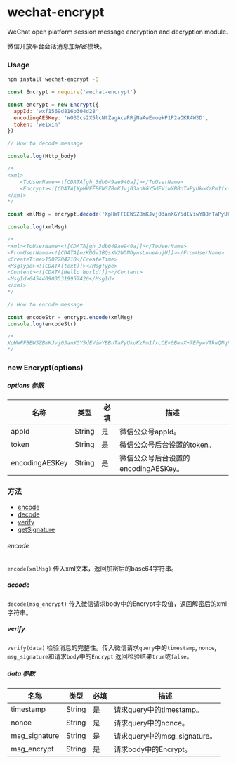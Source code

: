 # wechat-encrypt

WeChat open platform session message encryption and decryption module.

微信开放平台会话消息加解密模块。

### Usage

```bash
npm install wechat-encrypt -S
```

```javascript
const Encrypt = require('wechat-encrypt')

const encrypt = new Encrypt({
  appId: 'wxf1569d816b304d28',
  encodingAESKey: 'WO3Gcs2X5lcNtZagAcaRRjNaAwEmoekP1P2aOKR4W3D',
  token: 'weixin'
})

// How to decode message

console.log(Http_body)

/*
<xml>
    <ToUserName><![CDATA[gh_3db049ae940a]]></ToUserName>
    <Encrypt><![CDATA[XpHWFFBEWSZBmKJvj03anXGY5dEViwYBBnTaPyUkoKzPm1fxcCEv0BwvX+7EFywVTkwQNqFpBqKZj23vJ1QgXi2SshJyvov1hiGfSTIUi2dWpoqH8I2Zhw9XwIkzrOnitGb3vdUAVkSwRTBWtxyTIg3JJPVJPwpLXTYUR+4G2wk5+SIVhBNoepGx7ZwUHK5Sv8ReEDDBwzeFlHl2SAeNA6sH+jvnY8mwNUOxe2fGXge0TteO3U6UWpExJeYuPQIrqNofLcAbPUr7IVkfsm2jqBIH6gWxddNA9U+N0lbQgqKR3LTClM+9GLQFUNLgY7WFyeoZDTIoj8F06uHQTqVd6sGETnFp+c0ff2UQb9bEkJWpZOKnA0cKacw7JyiOUfYmETAdSk6ffULXzqYOYCYlSLxzuFkfO62/hmiHGaMslGNYtwx5Zv31G9kd+Qi1SpGaYJn2q5McnTmht3ptyTyvmQ==]]></Encrypt>
</xml>
*/

const xmlMsg = encrypt.decode('XpHWFFBEWSZBmKJvj03anXGY5dEViwYBBnTaPyUkoKzPm1fxcCEv0BwvX+7EFywVTkwQNqFpBqKZj23vJ1QgXi2SshJyvov1hiGfSTIUi2dWpoqH8I2Zhw9XwIkzrOnitGb3vdUAVkSwRTBWtxyTIg3JJPVJPwpLXTYUR+4G2wk5+SIVhBNoepGx7ZwUHK5Sv8ReEDDBwzeFlHl2SAeNA6sH+jvnY8mwNUOxe2fGXge0TteO3U6UWpExJeYuPQIrqNofLcAbPUr7IVkfsm2jqBIH6gWxddNA9U+N0lbQgqKR3LTClM+9GLQFUNLgY7WFyeoZDTIoj8F06uHQTqVd6sGETnFp+c0ff2UQb9bEkJWpZOKnA0cKacw7JyiOUfYmETAdSk6ffULXzqYOYCYlSLxzuFkfO62/hmiHGaMslGNYtwx5Zv31G9kd+Qi1SpGaYJn2q5McnTmht3ptyTyvmQ==')

console.log(xmlMsg)

/*
<xml><ToUserName><![CDATA[gh_3db049ae940a]]></ToUserName>
<FromUserName><![CDATA[ozKDGv3BQsXV2WDNDynsLnueAujU]]></FromUserName>
<CreateTime>1502784210</CreateTime>
<MsgType><![CDATA[text]]></MsgType>
<Content><![CDATA[Hello World!]]></Content>
<MsgId>6454409035319957426</MsgId>
</xml>
*/

// How to encode message

const encodeStr = encrypt.encode(xmlMsg)
console.log(encodeStr)

/*
XpHWFFBEWSZBmKJvj03anXGY5dEViwYBBnTaPyUkoKzPm1fxcCEv0BwvX+7EFywVTkwQNqFpBqKZj23vJ1QgXi2SshJyvov1hiGfSTIUi2dWpoqH8I2Zhw9XwIkzrOnitGb3vdUAVkSwRTBWtxyTIg3JJPVJPwpLXTYUR+4G2wk5+SIVhBNoepGx7ZwUHK5Sv8ReEDDBwzeFlHl2SAeNA6sH+jvnY8mwNUOxe2fGXge0TteO3U6UWpExJeYuPQIrqNofLcAbPUr7IVkfsm2jqBIH6gWxddNA9U+N0lbQgqKR3LTClM+9GLQFUNLgY7WFyeoZDTIoj8F06uHQTqVd6sGETnFp+c0ff2UQb9bEkJWpZOKnA0cKacw7JyiOUfYmETAdSk6ffULXzqYOYCYlSLxzuFkfO62/hmiHGaMslGNYtwx5Zv31G9kd+Qi1SpGaYJn2q5McnTmht3ptyTyvmQ==
*/
```

### new Encrypt(options)

##### options 参数
| 名称 | 类型 | 必填 | 描述 |
| --- | --- | --- | --- |
| appId | String | 是 | 微信公众号appId。 |
| token | String | 是 | 微信公众号后台设置的token。 |
| encodingAESKey | String | 是 | 微信公众号后台设置的encodingAESKey。 |

### 方法

- [encode](#encode)
- [decode](#decode)
- [verify](#verify)
- [getSignature](getSignature)

###### encode

`encode(xmlMsg)` 传入xml文本，返回加密后的base64字符串。

##### decode

`decode(msg_encrypt)` 传入微信请求body中的Encrypt字段值，返回解密后的xml字符串。

##### verify

`verify(data)` 检验消息的完整性。传入微信请求`query`中的`timestamp`, `nonce`, `msg_signature`和请求`body`中的`Encrypt` 返回检验结果`true`或`false`。

##### data 参数

| 名称 | 类型 | 必填 | 描述 |
| --- | --- | --- | --- |
| timestamp | String | 是 | 请求query中的timestamp。 |
| nonce | String | 是 | 请求query中的nonce。 |
| msg_signature | String | 是 | 请求query中的msg_signature。 |
| msg_encrypt | String | 是 | 请求body中的Encrypt。 |

